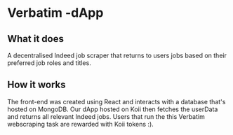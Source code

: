 # Verbatim -dApp

## What it does
A decentralised Indeed job scraper that returns to users jobs based on their preferred job roles and titles. 

## How it works
The front-end was created using React and interacts with a database that's hosted on MongoDB. Our dApp hosted on Koii then fetches the userData and returns all relevant Indeed jobs. Users that run the this Verbatim webscraping task are rewarded with Koii tokens :). 
